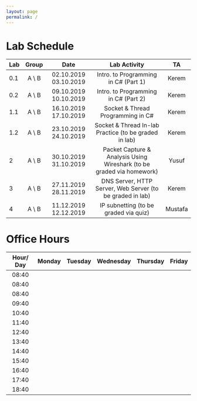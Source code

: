 ```yaml
---
layout: page
permalink: /
---
```


# Lab Schedule

| Lab |  Group  |         Date          |                             Lab Activity                              |   TA    |
| --- | :-----: | :-------------------: | :-------------------------------------------------------------------: | :-----: |
| 0.1 | A \\  B | 02.10.2019 03.10.2019 |                 Intro. to Programming in C# (Part 1)                  |  Kerem  |
| 0.2 | A \\  B | 09.10.2019 10.10.2019 |                 Intro. to Programming in C#  (Part 2)                 |  Kerem  |
| 1.1 | A \\  B | 16.10.2019 17.10.2019 |                   Socket & Thread Programming in C#                   |  Kerem  |
| 1.2 | A \\  B | 23.10.2019 24.10.2019 |         Socket & Thread In-lab Practice (to be graded in lab)         |  Kerem  |
| 2   | A \\  B | 30.10.2019 31.10.2019 | Packet Capture & Analysis Using Wireshark (to be graded via homework) |  Yusuf  |
| 3   | A \\  B | 27.11.2019 28.11.2019 |       DNS Server, HTTP Server, Web Server (to be graded in lab)       |  Kerem  |
| 4   | A \\  B | 11.12.2019 12.12.2019 |                 IP subnetting (to be graded via quiz)                 | Mustafa |


# Office Hours

| Hour/ Day | **Monday** | **Tuesday** | **Wednesday** | **Thursday** | **Friday** |
| :-------: | :--------: | :---------: | :-----------: | :----------: | :--------: |
|   08:40   |            |             |               |              |            |
|   08:40   |            |             |               |              |            |
|   08:40   |            |             |               |              |            |
|   09:40   |            |             |               |              |            |
|   10:40   |            |             |               |              |            |
|   11:40   |            |             |               |              |            |
|   12:40   |            |             |               |              |            |
|   13:40   |            |             |               |              |            |
|   14:40   |            |             |               |              |            |
|   15:40   |            |             |               |              |            |
|   16:40   |            |             |               |              |            |
|   17:40   |            |             |               |              |            |
|   18:40   |            |             |               |              |            |


<!-- ---
layout: page
permalink: /
---

| Lab |        Date         |                             Lab Activity                              |   TA    |
| --- | :-----------------: | :-------------------------------------------------------------------: | :-----: |
| 0.1 | 2.10.2019 3.10.2019 |                   Socket & Thread Programming in C#                   |  Kerem  |
| 0.2 |                     |                   Socket & Thread Programming in C#                   |  Kerem  |
| 1.1 |                     |                   Socket & Thread Programming in C#                   |  Kerem  |
| 1.2 |                     |         Socket & Thread In-lab Practice (to be graded in lab)         |  Kerem  |
| 2   |                     | Packet Capture & Analysis Using Wireshark (to be graded via homework) |  Yusuf  |
| 3   |                     |       DNS Server, HTTP Server, Web Server (to be graded in lab)       |  Kerem  |
| 4   |                     |                 IP subnetting (to be graded via quiz)                 | Mustafa |
 -->
